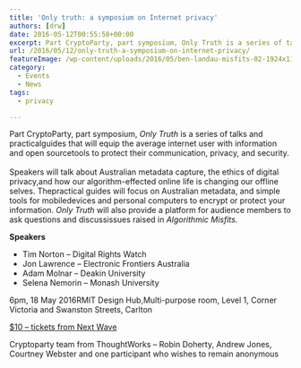 ```yaml
---
title: 'Only truth: a symposium on Internet privacy'
authors: [drw]
date: 2016-05-12T00:55:58+00:00
excerpt: Part CryptoParty, part symposium, Only Truth is a series of talks and practical guides that will equip the average internet user with information and open source tools to protect their communication, privacy, and security.
url: /2016/05/12/only-truth-a-symposium-on-internet-privacy/
featureImage: /wp-content/uploads/2016/05/ben-landau-misfits-02-1924x1186-1.jpg
category:
  - Events
  - News
tags:
  - privacy

---
```

<div class="standard-text-content">
  <p>
    <span class="tx">Part CryptoParty, part symposium, <em>Only Truth</em> is a series of talks and practical</span><span class="tx">guides that will equip the average internet user with information and open source</span><span class="tx">tools to protect their communication, privacy, and security.<br /> </span><br /> <span class="tx">Speakers will talk about Australian metadata capture, the ethics of digital privacy,</span><span class="tx">and how our algorithm-effected online life is changing our offline selves. The</span><span class="tx">practical guides will focus on Australian metadata, and simple tools for mobile</span><span class="tx">devices and personal computers to encrypt or protect your information. <em>Only Truth</em> </span><span class="tx">will also provide a platform for audience members to ask questions and discuss</span><span class="tx">issues raised in <em>Algorithmic Misfits.</em></span>
  </p>

  <p>
    <strong>Speakers</strong>
  </p>

  <ul>
    <li>
      Tim Norton &#8211; Digital Rights Watch
    </li>
    <li>
      Jon Lawrence &#8211; Electronic Frontiers Australia
    </li>
    <li>
      Adam Molnar &#8211; Deakin University
    </li>
    <li>
      Selena Nemorin &#8211; Monash University
    </li>
  </ul>

  <p>

  </p>

  <p>
    6pm, 18 May 2016<span class="tx f7">RMIT Design Hub,Multi-purpose room, Level 1, Corner Victoria and Swanston Streets, Carlton</span>
  </p>

  <p>
    <a href="http://2016.nextwave.org.au/#event=453">$10 &#8211; tickets from Next Wave</a>
  </p>

  <p>

  </p>

  <p>
    Cryptoparty team from ThoughtWorks &#8211; Robin Doherty, Andrew Jones, Courtney Webster and one participant who wishes to remain anonymous
  </p>
</div>
